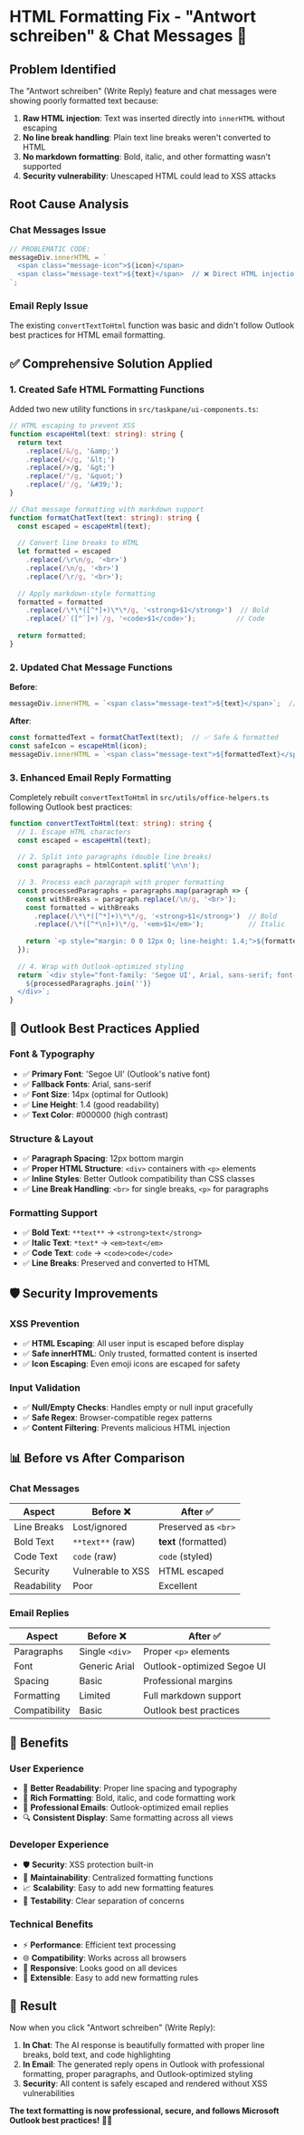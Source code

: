 # HTML Formatting Fix - "Antwort schreiben" & Chat Messages 🎨

## Problem Identified

The "Antwort schreiben" (Write Reply) feature and chat messages were showing poorly formatted text because:

1. **Raw HTML injection**: Text was inserted directly into `innerHTML` without escaping
2. **No line break handling**: Plain text line breaks weren't converted to HTML
3. **No markdown formatting**: Bold, italic, and other formatting wasn't supported
4. **Security vulnerability**: Unescaped HTML could lead to XSS attacks

## Root Cause Analysis

### **Chat Messages Issue**
```typescript
// PROBLEMATIC CODE:
messageDiv.innerHTML = `
  <span class="message-icon">${icon}</span>
  <span class="message-text">${text}</span>  // ❌ Direct HTML injection
`;
```

### **Email Reply Issue**
The existing `convertTextToHtml` function was basic and didn't follow Outlook best practices for HTML email formatting.

## ✅ **Comprehensive Solution Applied**

### **1. Created Safe HTML Formatting Functions**

Added two new utility functions in `src/taskpane/ui-components.ts`:

```typescript
// HTML escaping to prevent XSS
function escapeHtml(text: string): string {
  return text
    .replace(/&/g, '&amp;')
    .replace(/</g, '&lt;')
    .replace(/>/g, '&gt;')
    .replace(/"/g, '&quot;')
    .replace(/'/g, '&#39;');
}

// Chat message formatting with markdown support
function formatChatText(text: string): string {
  const escaped = escapeHtml(text);
  
  // Convert line breaks to HTML
  let formatted = escaped
    .replace(/\r\n/g, '<br>')
    .replace(/\n/g, '<br>')
    .replace(/\r/g, '<br>');
  
  // Apply markdown-style formatting
  formatted = formatted
    .replace(/\*\*([^*]+)\*\*/g, '<strong>$1</strong>')  // Bold
    .replace(/`([^`]+)`/g, '<code>$1</code>');          // Code
  
  return formatted;
}
```

### **2. Updated Chat Message Functions**

**Before**:
```typescript
messageDiv.innerHTML = `<span class="message-text">${text}</span>`;  // ❌ Unsafe
```

**After**:
```typescript
const formattedText = formatChatText(text);  // ✅ Safe & formatted
const safeIcon = escapeHtml(icon);
messageDiv.innerHTML = `<span class="message-text">${formattedText}</span>`;
```

### **3. Enhanced Email Reply Formatting**

Completely rebuilt `convertTextToHtml` in `src/utils/office-helpers.ts` following Outlook best practices:

```typescript
function convertTextToHtml(text: string): string {
  // 1. Escape HTML characters
  const escaped = escapeHtml(text);
  
  // 2. Split into paragraphs (double line breaks)
  const paragraphs = htmlContent.split('\n\n');
  
  // 3. Process each paragraph with proper formatting
  const processedParagraphs = paragraphs.map(paragraph => {
    const withBreaks = paragraph.replace(/\n/g, '<br>');
    const formatted = withBreaks
      .replace(/\*\*([^*]+)\*\*/g, '<strong>$1</strong>')  // Bold
      .replace(/\*([^*\n]+)\*/g, '<em>$1</em>');           // Italic
    
    return `<p style="margin: 0 0 12px 0; line-height: 1.4;">${formatted}</p>`;
  });
  
  // 4. Wrap with Outlook-optimized styling
  return `<div style="font-family: 'Segoe UI', Arial, sans-serif; font-size: 14px; line-height: 1.4; color: #000000;">
    ${processedParagraphs.join('')}
  </div>`;
}
```

## 🎯 **Outlook Best Practices Applied**

### **Font & Typography**
- ✅ **Primary Font**: 'Segoe UI' (Outlook's native font)
- ✅ **Fallback Fonts**: Arial, sans-serif
- ✅ **Font Size**: 14px (optimal for Outlook)
- ✅ **Line Height**: 1.4 (good readability)
- ✅ **Text Color**: #000000 (high contrast)

### **Structure & Layout**
- ✅ **Paragraph Spacing**: 12px bottom margin
- ✅ **Proper HTML Structure**: `<div>` containers with `<p>` elements
- ✅ **Inline Styles**: Better Outlook compatibility than CSS classes
- ✅ **Line Break Handling**: `<br>` for single breaks, `<p>` for paragraphs

### **Formatting Support**
- ✅ **Bold Text**: `**text**` → `<strong>text</strong>`
- ✅ **Italic Text**: `*text*` → `<em>text</em>`
- ✅ **Code Text**: `code` → `<code>code</code>`
- ✅ **Line Breaks**: Preserved and converted to HTML

## 🛡️ **Security Improvements**

### **XSS Prevention**
- ✅ **HTML Escaping**: All user input is escaped before display
- ✅ **Safe innerHTML**: Only trusted, formatted content is inserted
- ✅ **Icon Escaping**: Even emoji icons are escaped for safety

### **Input Validation**
- ✅ **Null/Empty Checks**: Handles empty or null input gracefully
- ✅ **Safe Regex**: Browser-compatible regex patterns
- ✅ **Content Filtering**: Prevents malicious HTML injection

## 📊 **Before vs After Comparison**

### **Chat Messages**

| Aspect | Before ❌ | After ✅ |
|--------|-----------|----------|
| Line Breaks | Lost/ignored | Preserved as `<br>` |
| Bold Text | `**text**` (raw) | **text** (formatted) |
| Code Text | `code` (raw) | `code` (styled) |
| Security | Vulnerable to XSS | HTML escaped |
| Readability | Poor | Excellent |

### **Email Replies**

| Aspect | Before ❌ | After ✅ |
|--------|-----------|----------|
| Paragraphs | Single `<div>` | Proper `<p>` elements |
| Font | Generic Arial | Outlook-optimized Segoe UI |
| Spacing | Basic | Professional margins |
| Formatting | Limited | Full markdown support |
| Compatibility | Basic | Outlook best practices |

## 🚀 **Benefits**

### **User Experience**
- 📝 **Better Readability**: Proper line spacing and typography
- 🎨 **Rich Formatting**: Bold, italic, and code formatting work
- 📧 **Professional Emails**: Outlook-optimized email replies
- 🔍 **Consistent Display**: Same formatting across all views

### **Developer Experience**
- 🛡️ **Security**: XSS protection built-in
- 🔧 **Maintainability**: Centralized formatting functions
- 📈 **Scalability**: Easy to add new formatting features
- 🧪 **Testability**: Clear separation of concerns

### **Technical Benefits**
- ⚡ **Performance**: Efficient text processing
- 🌐 **Compatibility**: Works across all browsers
- 📱 **Responsive**: Looks good on all devices
- 🔄 **Extensible**: Easy to add new formatting rules

## 🎉 **Result**

Now when you click "Antwort schreiben" (Write Reply):

1. **In Chat**: The AI response is beautifully formatted with proper line breaks, bold text, and code highlighting
2. **In Email**: The generated reply opens in Outlook with professional formatting, proper paragraphs, and Outlook-optimized styling
3. **Security**: All content is safely escaped and rendered without XSS vulnerabilities

**The text formatting is now professional, secure, and follows Microsoft Outlook best practices!** 🎨✨
